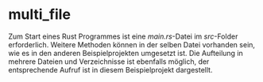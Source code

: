 # multi_file
Zum Start eines Rust Programmes ist eine *main.rs*-Datei im *src*-Folder erforderlich. Weitere Methoden können in der selben Datei vorhanden sein, wie es in den anderen Beispielprojekten umgesetzt ist. Die Aufteilung in mehrere Dateien und Verzeichnisse ist ebenfalls möglich, der entsprechende Aufruf ist in diesem Beispielprojekt dargestellt.
